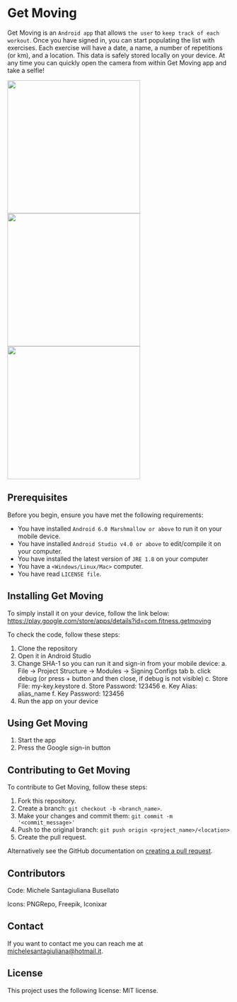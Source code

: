 # Get Moving

Get Moving is an `Android app` that allows `the user` to `keep track of each workout`.
Once you have signed in, you can start populating the list with exercises.
Each exercise will have a date, a name, a number of repetitions (or km), and a location.
This data is safely stored locally on your device.
At any time you can quickly open the camera from within Get Moving app and take a selfie!

<p float="left">
<img src="https://user-images.githubusercontent.com/21276996/90056944-9723b300-dcd7-11ea-85fb-3a5ae2a3c726.jpg" width="300" />
<img src="https://user-images.githubusercontent.com/21276996/90058370-925ffe80-dcd9-11ea-9684-284dcd6f8290.jpg" width="300" />
<img src="https://user-images.githubusercontent.com/21276996/90057658-9ccdc880-dcd8-11ea-886a-efb43f92e88e.jpg" width="300" />
</p>




## Prerequisites

Before you begin, ensure you have met the following requirements:
* You have installed `Android 6.0 Marshmallow or above` to run it on your mobile device.
* You have installed `Android Studio v4.0 or above` to edit/compile it on your computer.
* You have installed the latest version of `JRE 1.8` on your computer
* You have a `<Windows/Linux/Mac>` computer.
* You have read `LICENSE file`.

## Installing Get Moving

To simply install it on your device, follow the link below:
https://play.google.com/store/apps/details?id=com.fitness.getmoving

To check the code, follow these steps:
1. Clone the repository
2. Open it in Android Studio
3. Change SHA-1 so you can run it and sign-in from your mobile device:
  a. File -> Project Structure -> Modules -> Signing Configs tab
  b. click debug (or press + button and then close, if debug is not visible)
  c. Store File: my-key.keystore
  d. Store Password: 123456
  e. Key Alias: alias_name
  f. Key Password: 123456
4. Run the app on your device

## Using Get Moving

1. Start the app
2. Press the Google sign-in button

## Contributing to Get Moving

To contribute to Get Moving, follow these steps:
1. Fork this repository.
2. Create a branch: `git checkout -b <branch_name>`.
3. Make your changes and commit them: `git commit -m '<commit_message>'`
4. Push to the original branch: `git push origin <project_name>/<location>`
5. Create the pull request.

Alternatively see the GitHub documentation on [creating a pull request](https://help.github.com/en/github/collaborating-with-issues-and-pull-requests/creating-a-pull-request).

## Contributors

Code:
Michele Santagiuliana Busellato

Icons:
PNGRepo, Freepik, Iconixar

## Contact

If you want to contact me you can reach me at <michelesantagiuliana@hotmail.it>.

## License

This project uses the following license: MIT license.
